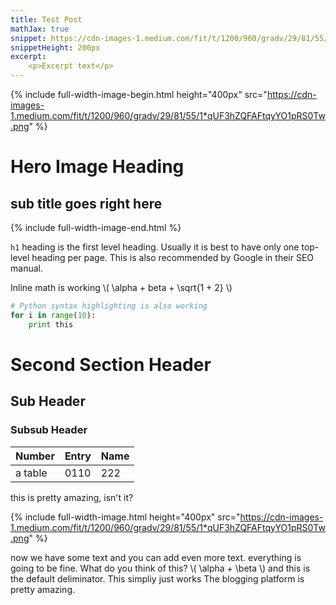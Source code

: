 ```yaml
---
title: Test Post
mathJax: true
snippet: https://cdn-images-1.medium.com/fit/t/1200/960/gradv/29/81/55/1*qUF3hZQFAFtqyYO1pRS0Tw.png
snippetHeight: 200px
excerpt: 
    <p>Excerpt text</p>
---
```


{% include full-width-image-begin.html height="400px" src="https://cdn-images-1.medium.com/fit/t/1200/960/gradv/29/81/55/1*qUF3hZQFAFtqyYO1pRS0Tw.png" %}
 <h1> Hero Image Heading </h1>
 <h2> sub title goes right here </h2>
{% include full-width-image-end.html %}

`h1` heading is the first level heading. Usually it is best to have only one top-level
heading per page. This is also recommended by Google in their SEO manual.
<!-- end excerpt -->

Inline math is working \\( \alpha + beta + \sqrt{1 + 2} \\) 

~~~ python
# Python syntax highlighting is also working
for i in range(10):
    print this
~~~

# Second Section Header

## Sub Header

### Subsub Header

| Number | Entry | Name |
|:------|:-----|:----|
|a table | 0110  | 222  |

this is pretty amazing, isn't it?

{% include full-width-image.html height="400px" src="https://cdn-images-1.medium.com/fit/t/1200/960/gradv/29/81/55/1*qUF3hZQFAFtqyYO1pRS0Tw.png" %}

now we have some text
and you can add even more text. everything is going to be fine.
What do you think of this? \\( \alpha + \beta \\) and this is the default deliminator. This simpliy just works
The blogging platform is pretty amazing.

